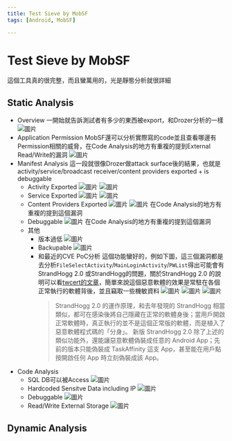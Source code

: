 ```yaml
---
title: Test Sieve by MobSF
tags: [Android, MobSF]

---
```


# Test Sieve by MobSF
這個工具真的很完整，而且蠻萬用的，光是靜態分析就很詳細
## Static Analysis
* Overview
    一開始就告訴測試者有多少的東西被export，和Drozer分析的一樣
    ![圖片](https://hackmd.io/_uploads/H1oU-p3E0.png)
* Application Permission
    MobSF還可以分析實際寫的code並且查看哪邊有Permission相關的威脅，在Code Analysis的地方有重複的提到External Read/Write的漏洞
    ![圖片](https://hackmd.io/_uploads/SJW6fTnV0.png)
* Manifest Analysis
    這一段就很像Drozer做attack surface後的結果，也就是activity/service/broadcast receiver/content providers exported + is debuggable
    * Activity Exported
        ![圖片](https://hackmd.io/_uploads/HJZw4ahVC.png)
        ![圖片](https://hackmd.io/_uploads/HJhO4p2EA.png)
    * Service Exported
        ![圖片](https://hackmd.io/_uploads/r1msNa3VR.png)
        ![圖片](https://hackmd.io/_uploads/rJXTNpnER.png)
    * Content Providers Exported
        ![圖片](https://hackmd.io/_uploads/BkrR4a3NC.png)
        ![圖片](https://hackmd.io/_uploads/B1GJHa24C.png)
        在Code Analysis的地方有重複的提到這個漏洞
    * Debuggable
        ![圖片](https://hackmd.io/_uploads/SyObSpn4A.png)
        在Code Analysis的地方有重複的提到這個漏洞
    * 其他
        * 版本過低
            ![圖片](https://hackmd.io/_uploads/SyVkL63VC.png)
        * Backupable
            ![圖片](https://hackmd.io/_uploads/B1LSvpn4A.png)
        * 和最近的CVE PoC分析
            這個功能蠻好的，例如下圖，這三個漏洞都是去分析`FileSelectActivity`/`MainLoginActivity`/`PWList`得出可能會有StrandHogg 2.0 或StrandHogg的問題，關於StrandHogg 2.0 的說明可以看[twcert的文章](https://www.twcert.org.tw/tw/cp-104-3636-6072b-1.html)，簡單來說這個惡意軟體的效果是常駐在各個正常執行的軟體背後，並且竊取一些機敏資料
            ![圖片](https://hackmd.io/_uploads/HJf0IpnN0.png)
            ![圖片](https://hackmd.io/_uploads/S16AL634R.png)
            ![圖片](https://hackmd.io/_uploads/H12kva34C.png)
            > StrandHogg 2.0 的運作原理，和去年發現的 StrandHogg 相當類似，都可在感染後將自己隱藏在正常的軟體身後；當用戶開啟正常軟體時，真正執行的並不是這個正常版的軟體，而是植入了惡意軟體程式碼的「分身」。
            > 新版 StrandHogg 2.0 除了上述的類似功能外，還能讓惡意軟體偽裝成任意的 Android App；先前的版本只能偽裝成 TaskAffinity 這支 App，甚至能在用戶點按開啟任何 App 時立刻偽裝成該 App。
* Code Analysis
    * SQL DB可以被Access
        ![圖片](https://hackmd.io/_uploads/ryhkWA24R.png)
    * Hardcoded Sensitve Data including IP
        ![圖片](https://hackmd.io/_uploads/H1C7-R2NC.png)
    * Debuggable
        ![圖片](https://hackmd.io/_uploads/Sk3I-C3NC.png)
    * Read/Write External Storage
        ![圖片](https://hackmd.io/_uploads/SJ_TZR2NA.png)

## Dynamic Analysis